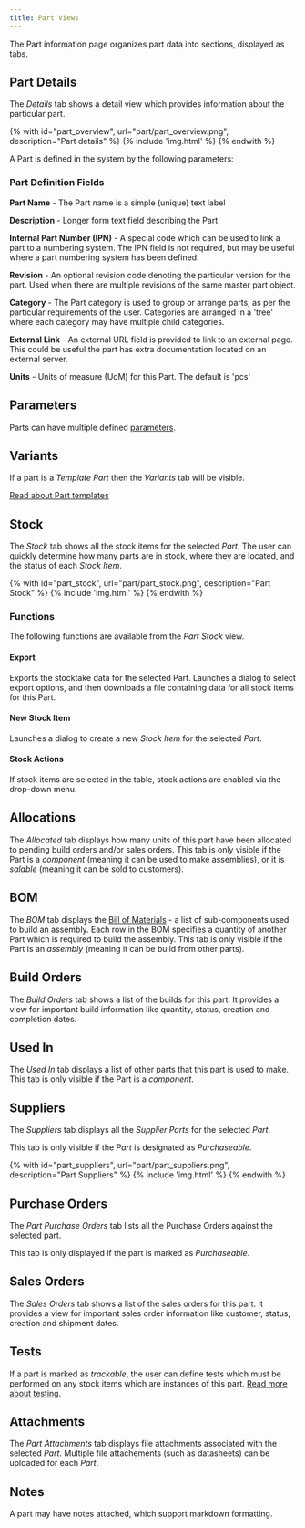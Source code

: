 ```yaml
---
title: Part Views
---
```


The Part information page organizes part data into sections, displayed as tabs.

## Part Details

The *Details* tab shows a detail view which provides information about the particular part.

{% with id="part_overview", url="part/part_overview.png", description="Part details" %}
{% include 'img.html' %}
{% endwith %}

A Part is defined in the system by the following parameters:

### Part Definition Fields

**Part Name** - The Part name is a simple (unique) text label

**Description** - Longer form text field describing the Part

**Internal Part Number (IPN)** - A special code which can be used to link a part to a numbering system. The IPN field is not required, but may be useful where a part numbering system has been defined.

**Revision** - An optional revision code denoting the particular version for the part. Used when there are multiple revisions of the same master part object.

**Category** - The Part category is used to group or arrange parts, as per the particular requirements of the user. Categories are arranged in a 'tree' where each category may have multiple child categories.

**External Link** - An external URL field is provided to link to an external page. This could be useful the part has extra documentation located on an external server.

**Units** - Units of measure (UoM) for this Part. The default is 'pcs'

## Parameters

Parts can have multiple defined [parameters](./parameter.md).

## Variants

If a part is a *Template Part* then the *Variants* tab will be visible.

[Read about Part templates](./template.md)

## Stock

The *Stock* tab shows all the stock items for the selected *Part*. The user can quickly determine how many parts are in stock, where they are located, and the status of each *Stock Item*.

{% with id="part_stock", url="part/part_stock.png", description="Part Stock" %}
{% include 'img.html' %}
{% endwith %}

### Functions

The following functions are available from the *Part Stock* view.

#### Export

Exports the stocktake data for the selected Part. Launches a dialog to select export options, and then downloads a file containing data for all stock items for this Part.

#### New Stock Item

Launches a dialog to create a new *Stock Item* for the selected *Part*.

#### Stock Actions

If stock items are selected in the table, stock actions are enabled via the drop-down menu.

## Allocations

The *Allocated* tab displays how many units of this part have been allocated to pending build orders and/or sales orders. This tab is only visible if the Part is a *component* (meaning it can be used to make assemblies), or it is *salable* (meaning it can be sold to customers).

## BOM

The *BOM* tab displays the [Bill of Materials](../build/bom.md) - a list of sub-components used to build an assembly. Each row in the BOM specifies a quantity of another Part which is required to build the assembly. This tab is only visible if the Part is an *assembly* (meaning it can be build from other parts).

## Build Orders

The *Build Orders* tab shows a list of the builds for this part. It provides a view for important build information like quantity, status, creation and completion dates.

## Used In

The *Used In* tab displays a list of other parts that this part is used to make. This tab is only visible if the Part is a *component*.

## Suppliers

The *Suppliers* tab displays all the *Supplier Parts* for the selected *Part*. 

This tab is only visible if the *Part* is designated as *Purchaseable*.

{% with id="part_suppliers", url="part/part_suppliers.png", description="Part Suppliers" %}
{% include 'img.html' %}
{% endwith %}

## Purchase Orders

The *Part Purchase Orders* tab lists all the Purchase Orders against the selected part.

This tab is only displayed if the part is marked as *Purchaseable*.

## Sales Orders

The *Sales Orders* tab shows a list of the sales orders for this part. It provides a view for important sales order information like customer, status, creation and shipment dates.

## Tests

If a part is marked as *trackable*, the user can define tests which must be performed on any stock items which are instances of this part. [Read more about testing](./test.md).

## Attachments

The *Part Attachments* tab displays file attachments associated with the selected *Part*. Multiple file attachements (such as datasheets) can be uploaded for each *Part*.

## Notes

A part may have notes attached, which support markdown formatting.